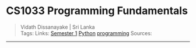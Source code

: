 # CS1033 Programming Fundamentals

> Vidath Dissanayake | Sri Lanka  
> Tags: 
> Links: [Semester 1](../Semester%201.md) [Python](../../../../../../programming/python/Python.md) [programming](../../../../../../programming/programming.md)
> Sources:  

---